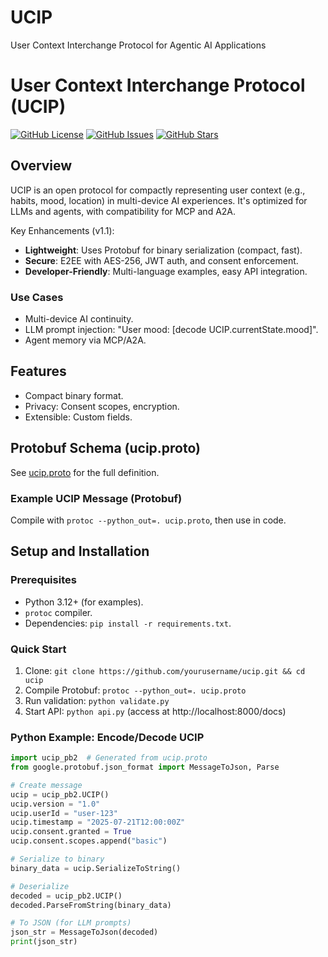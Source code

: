 # UCIP
User Context Interchange Protocol for Agentic AI Applications
# User Context Interchange Protocol (UCIP)

[![GitHub License](https://img.shields.io/badge/license-MIT-blue.svg)](https://github.com/yourusername/ucip/blob/main/LICENSE)
[![GitHub Issues](https://img.shields.io/github/issues/yourusername/ucip.svg)](https://github.com/yourusername/ucip/issues)
[![GitHub Stars](https://img.shields.io/github/stars/yourusername/ucip.svg)](https://github.com/yourusername/ucip/stargazers)

## Overview

UCIP is an open protocol for compactly representing user context (e.g., habits, mood, location) in multi-device AI experiences. It's optimized for LLMs and agents, with compatibility for MCP and A2A.

Key Enhancements (v1.1):
- **Lightweight**: Uses Protobuf for binary serialization (compact, fast).
- **Secure**: E2EE with AES-256, JWT auth, and consent enforcement.
- **Developer-Friendly**: Multi-language examples, easy API integration.

### Use Cases
- Multi-device AI continuity.
- LLM prompt injection: "User mood: [decode UCIP.currentState.mood]".
- Agent memory via MCP/A2A.

## Features
- Compact binary format.
- Privacy: Consent scopes, encryption.
- Extensible: Custom fields.

## Protobuf Schema (ucip.proto)

See [ucip.proto](./ucip.proto) for the full definition.

### Example UCIP Message (Protobuf)
Compile with `protoc --python_out=. ucip.proto`, then use in code.

## Setup and Installation

### Prerequisites
- Python 3.12+ (for examples).
- `protoc` compiler.
- Dependencies: `pip install -r requirements.txt`.

### Quick Start
1. Clone: `git clone https://github.com/yourusername/ucip.git && cd ucip`
2. Compile Protobuf: `protoc --python_out=. ucip.proto`
3. Run validation: `python validate.py`
4. Start API: `python api.py` (access at http://localhost:8000/docs)

### Python Example: Encode/Decode UCIP
```python
import ucip_pb2  # Generated from ucip.proto
from google.protobuf.json_format import MessageToJson, Parse

# Create message
ucip = ucip_pb2.UCIP()
ucip.version = "1.0"
ucip.userId = "user-123"
ucip.timestamp = "2025-07-21T12:00:00Z"
ucip.consent.granted = True
ucip.consent.scopes.append("basic")

# Serialize to binary
binary_data = ucip.SerializeToString()

# Deserialize
decoded = ucip_pb2.UCIP()
decoded.ParseFromString(binary_data)

# To JSON (for LLM prompts)
json_str = MessageToJson(decoded)
print(json_str)
